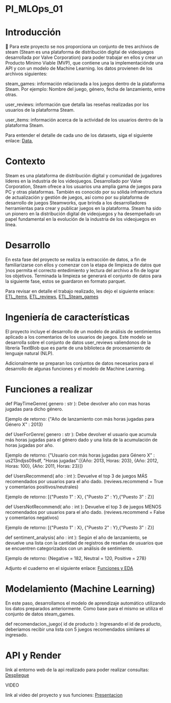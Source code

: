  # PI_MLOps_01 

  

  # Introducción 

📌 Para este proyecto se nos proporciona un conjunto de tres archivos de steam (Steam es una plataforma de distribución digital de videojuegos desarrollada por Valve Corporation) para poder trabajar en ellos y crear un Producto Minimo Viable (MVP), que contiene una la implementaciónde una API  y con un modelo de Machine Learning. los datos provienen de los archivos siguientes: 

  

steam_games: información relacionada a los juegos dentro de la plataforma Steam. Por ejemplo: Nombre del juego, género, fecha de lanzamiento, entre otras. 

  

user_reviews: información que detalla las reseñas realizadas por los usuarios de la plataforma Steam. 

  

user_items: información acerca de la actividad de los usuarios dentro de la plataforma Steam. 

  

Para entender el detalle de cada uno de los datasets, siga el siguiente enlace: [Data](https://drive.google.com/drive/folders/1HqBG2-sUkz_R3h1dZU5F2uAzpRn7BSpj),  

  

# Contexto 

Steam es una plataforma de distribución digital y comunidad de jugadores líderes en la industria de los videojuegos. Desarrollado por Valve Corporation, Steam ofrece a los usuarios una amplia gama de juegos para PC y otras plataformas. También es conocido por su sólida infraestructura de actualización y gestión de juegos, así como por su plataforma de desarrollo de juegos Steamworks, que brinda a los desarrolladores herramientas para crear y publicar juegos en la plataforma. Steam ha sido un pionero en la distribución digital de videojuegos y ha desempeñado un papel fundamental en la evolución de la industria de los videojuegos en línea. 

  

# Desarrollo  

En esta fase del proyecto se realiza la extracción de datos, a fin de familiarizarse con ellos y comenzar con la etapa de limpieza de datos que }nos permita el correcto entedimiento y lectura del archivo a fin de lograr los objetivos. Terminada la limpieza se generará el conjunto de datos para la siguiente fase, estos se guardaron en formato parquet. 

  

Para revisar en detalle el trabajo realizado, les dejo el siguiente enlace: [ETL_items](https://github.com/rafaelalvarez702/PI_MLOps_01/blob/main/ETL_items.ipynb),  [ETL_reviews](https://github.com/rafaelalvarez702/PI_MLOps_01/blob/main/ETL_reviews.ipynb), [ETL_Steam_games](https://github.com/rafaelalvarez702/PI_MLOps_01/blob/main/ETL_steam_games.ipynb) 

  

# Ingeniería de características 

El proyecto incluye el desarrollo de un modelo de análisis de sentimientos aplicado a los comentarios de los usuarios de juegos. Este modelo se desarrolla sobre el conjunto de datos user_reviews valiendonos de la librería TextBlob que  es parte de una biblioteca de procesamiento de lenguaje natural (NLP). 

Adicionalmente se preparan los conjuntos de datos necesarios para el desarrollo de algunas funciones y el modelo de Machine Learning. 

  

# Funciones a realizar 

def PlayTimeGenre( genero : str ): Debe devolver año con mas horas jugadas para dicho género. 

Ejemplo de retorno: {"Año de lanzamiento con más horas jugadas para Género X" : 2013} 

  

def UserForGenre( genero : str ): Debe devolver el usuario que acumula más horas jugadas para el género dado y una lista de la acumulación de horas jugadas por año. 

Ejemplo de retorno: {"Usuario con más horas jugadas para Género X" : us213ndjss09sdf, "Horas jugadas":[{Año: 2013, Horas: 203}, {Año: 2012, Horas: 100}, {Año: 2011, Horas: 23}]} 

  

def UsersRecommend( año : int ): Devuelve el top 3 de juegos MÁS recomendados por usuarios para el año dado. (reviews.recommend = True y comentarios positivos/neutrales) 

Ejemplo de retorno: [{"Puesto 1" : X}, {"Puesto 2" : Y},{"Puesto 3" : Z}] 

  

def UsersNotRecommend( año : int ): Devuelve el top 3 de juegos MENOS recomendados por usuarios para el año dado. (reviews.recommend = False y comentarios negativos) 

Ejemplo de retorno: [{"Puesto 1" : X}, {"Puesto 2" : Y},{"Puesto 3" : Z}] 

  

def sentiment_analysis( año : int ): Según el año de lanzamiento, se devuelve una lista con la cantidad de registros de reseñas de usuarios que se encuentren categorizados con un análisis de sentimiento. 

Ejemplo de retorno: {Negative = 182, Neutral = 120, Positive = 278} 

Adjunto el cuaderno en el siguiente enlace:  [Funciones y EDA](https://github.com/rafaelalvarez702/PI_MLOps_01/blob/main/funciones_api.ipynb) 

# Modelamiento (Machine Learning)
En este paso, desarrollamos el modelo de aprendizaje automático utilizando los datos preparados anteriormente. Como base para el mismo se utiliza el conjunto de datos steam_games. 

def recomendacion_juego( id de producto ): Ingresando el id de producto, deberíamos recibir una lista con 5 juegos recomendados similares al ingresado.

# API y Render

link al entorno web de la api realizado para poder realizar consultas: [Despliegue](https://rafaelalvarez702-pi-mlops-01-hdhw.onrender.com/docs) 

  

VIDEO 

link al video del proyecto y sus funciones: [Presentacion](https://rafaelalvarez702-pi-mlops-01-hdhw.onrender.com/docs)
